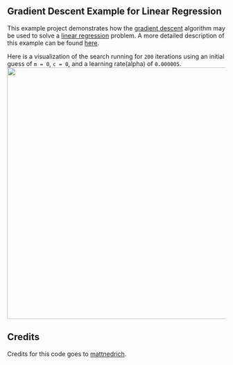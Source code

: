 ## Gradient Descent Example for Linear Regression
This example project demonstrates how the [gradient descent](http://en.wikipedia.org/wiki/Gradient_descent) algorithm may be used to solve a [linear regression](http://en.wikipedia.org/wiki/Linear_regression) problem. A more detailed description of this example can be found [here](https://spin.atomicobject.com/2014/06/24/gradient-descent-linear-regression/).


Here is a visualization of the search running for `200` iterations using an initial guess of `m = 0`, `c = 0`, and a learning rate(alpha) of `0.000005`.
<img src="https://github.com/mattnedrich/GradientDescentExample/blob/master/gradient_descent_example.gif" width="580">


## Credits

Credits for this code goes to [mattnedrich](https://github.com/mattnedrich).
